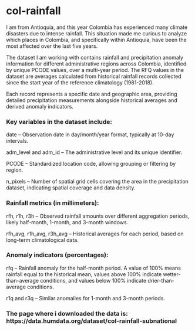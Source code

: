 # col-rainfall

I am from Antioquia, and this year Colombia has experienced many climate disasters due to intense rainfall. This situation made me curious to analyze which places in Colombia, and specifically within Antioquia, have been the most affected over the last five years.

The dataset I am working with contains rainfall and precipitation anomaly information for different administrative regions across Colombia, identified by unique PCODE values, over a multi-year period. The RFQ values in the dataset are averages calculated from historical rainfall records collected since the start year of the reference climatology (1981-2018).

Each record represents a specific date and geographic area, providing detailed precipitation measurements alongside historical averages and derived anomaly indicators.

<h3>Key variables in the dataset include:</h3>

date – Observation date in day/month/year format, typically at 10-day intervals.

adm_level and adm_id – The administrative level and its unique identifier.

PCODE – Standardized location code, allowing grouping or filtering by region.

n_pixels – Number of spatial grid cells covering the area in the precipitation dataset, indicating spatial coverage and data density.

<h3>Rainfall metrics (in millimeters):</h3>

rfh, r1h, r3h – Observed rainfall amounts over different aggregation periods, likely half-month, 1-month, and 3-month windows.

rfh_avg, r1h_avg, r3h_avg – Historical averages for each period, based on long-term climatological data.

<h3>Anomaly indicators (percentages):</h3>

rfq – Rainfall anomaly for the half-month period. A value of 100% means rainfall equal to the historical mean, values above 100% indicate wetter-than-average conditions, and values below 100% indicate drier-than-average conditions.

r1q and r3q – Similar anomalies for 1-month and 3-month periods.

<h3>The page where i downloaded the data is: https://data.humdata.org/dataset/col-rainfall-subnational </h3>
